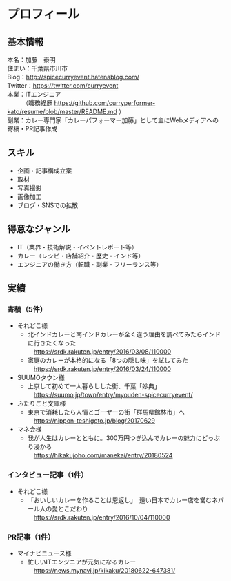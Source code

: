 # プロフィール

## 基本情報

本名：加藤　泰明<br>
住まい：千葉県市川市<br>
Blog：http://spicecurryevent.hatenablog.com/<br>
Twitter：https://twitter.com/curryevent<br>
本業：ITエンジニア<br>
　　　（職務経歴 https://github.com/curryperformer-kato/resume/blob/master/README.md ）<br>
副業：カレー専門家「カレーパフォーマー加藤」として主にWebメディアへの寄稿・PR記事作成<br>

## スキル

- 企画・記事構成立案
- 取材
- 写真撮影
- 画像加工
- ブログ・SNSでの拡散

## 得意なジャンル

- IT（業界・技術解説・イベントレポート等）
- カレー（レシピ・店舗紹介・歴史・インド等）
- エンジニアの働き方（転職・副業・フリーランス等）

## 実績

### 寄稿（5件）
- それどこ様
  - 北インドカレーと南インドカレーが全く違う理由を調べてみたらインドに行きたくなった<br>
　https://srdk.rakuten.jp/entry/2016/03/08/110000
  - 家庭のカレーが本格的になる「8つの隠し味」を試してみた<br>
　https://srdk.rakuten.jp/entry/2016/03/24/110000
- SUUMOタウン様
  - 上京して初めて一人暮らしした街、千葉「妙典」<br>
　https://suumo.jp/town/entry/myouden-spicecurryevent/
- ふたりごと文庫様
  - 東京で消耗したら人情とゴーヤーの街「群馬県館林市」へ<br>
　https://nippon-teshigoto.jp/blog/20170629
- マネ会様
  - 我が人生はカレーとともに。300万円つぎ込んでカレーの魅力にどっぷり浸かる<br>
　https://hikakujoho.com/manekai/entry/20180524

### インタビュー記事（1件）
- それどこ様
  - 「おいしいカレーを作ることは恩返し」　遠い日本でカレー店を営むネパール人の愛とこだわり<br>
　https://srdk.rakuten.jp/entry/2016/10/04/110000

### PR記事（1件）
- マイナビニュース様
  - 忙しいITエンジニアが元気になるカレー<br>
　https://news.mynavi.jp/kikaku/20180622-647381/
